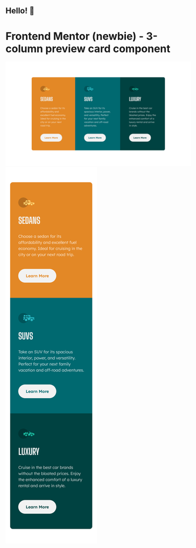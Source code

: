 ## Hello! 👋
# Frontend Mentor (newbie) - 3-column preview card component

![Design:](./design/desktop.png)
![Design:](./design/mobile.png)

